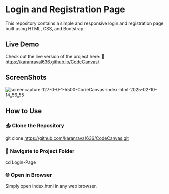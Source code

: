 <h1>Login and Registration Page</h1>

This repository contains a simple and responsive login and registration page built using HTML, CSS, and Bootstrap.

<h2>Live Demo</h2>

Check out the live version of the project here:
🔗 https://karanraval636.github.io/CodeCanvas/

<h2>ScreenShots</h2>

![screencapture-127-0-0-1-5500-CodeCanvas-index-html-2025-02-10-14_56_55](https://github.com/user-attachments/assets/b76be081-e84f-4560-bfbe-45bcbd21b9b6)



<h2>How to Use</h2>

<h3>📥 Clone the Repository</h3>

git clone https://github.com/karanraval636/CodeCanvas.git

<h3>📂 Navigate to Project Folder</h3>

cd Login-Page

<h3>🌐 Open in Browser</h3>

Simply open index.html in any web browser.
